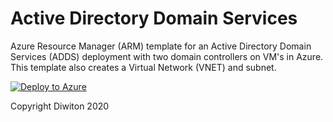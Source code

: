 # Active Directory Domain Services
Azure Resource Manager (ARM) template for an Active Directory Domain Services (ADDS) deployment with two domain controllers on VM's in Azure. 
This template also creates a Virtual Network (VNET) and subnet.

[![Deploy to Azure](https://aka.ms/deploytoazurebutton)](https://portal.azure.com/#create/Microsoft.Template/uri/https%3A%2F%2Fraw.githubusercontent.com%2FDiwitonAB%2Farm%2Fmaster%2Fadds%2Fadds-deployment.json)

Copyright Diwiton 2020
